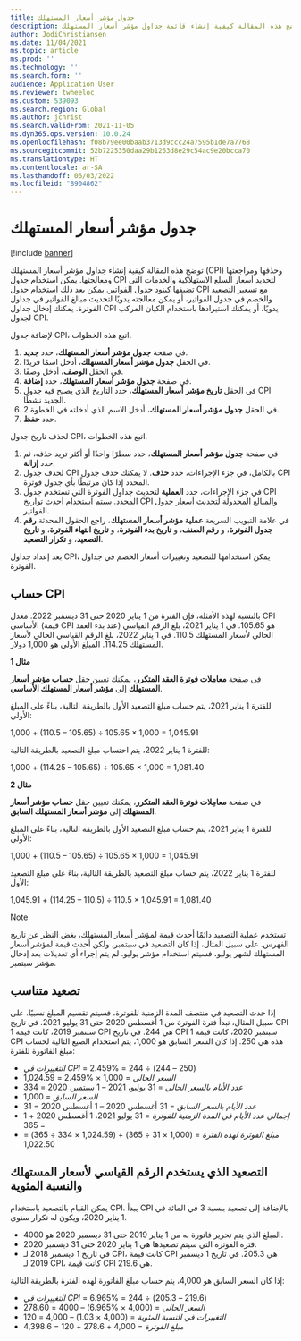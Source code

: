 ```yaml
---
title: جدول مؤشر أسعار المستهلك
description: توضح هذه المقالة كيفية إنشاء قائمة جداول مؤشر أسعار المستهلك (CPI) التي تحصل عليها من الإنترنت للمساعدة على تحديد رسوم التصعيد في فوترة الاشتراك.
author: JodiChristiansen
ms.date: 11/04/2021
ms.topic: article
ms.prod: ''
ms.technology: ''
ms.search.form: ''
audience: Application User
ms.reviewer: twheeloc
ms.custom: 539093
ms.search.region: Global
ms.author: jchrist
ms.search.validFrom: 2021-11-05
ms.dyn365.ops.version: 10.0.24
ms.openlocfilehash: f08b79ee00baab3713d9ccc24a7595b1de7a7768
ms.sourcegitcommit: 52b7225350daa29b1263d8e29c54ac9e20bcca70
ms.translationtype: HT
ms.contentlocale: ar-SA
ms.lasthandoff: 06/03/2022
ms.locfileid: "8904862"
---
```

# <a name="consumer-price-index-schedule"></a>جدول مؤشر أسعار المستهلك

[!include [banner](../includes/banner.md)]

توضح هذه المقالة كيفية إنشاء جداول مؤشر أسعار المستهلك (CPI) وحذفها ومراجعتها ومعالجتها. يمكن استخدام جدول CPI لتحديد أسعار السلع الاستهلاكية والخدمات التي تضيفها كبنود جدول الفواتير. يمكن بعد ذلك استخدام جدول CPI مع تسعير التصعيد والخصم في جدول الفواتير، أو يمكن معالجته يدويًا لتحديث مبالغ الفواتير في جداول الفوترة. يمكنك إدخال جداول CPI يدويًا، أو يمكنك استيرادها باستخدام الكيان المركب لجدول CPI.

لإضافة جدول CPI، اتبع هذه الخطوات.

1. في صفحة **جدول مؤشر أسعار المستهلك**، حدد **جديد**.
2. في الحقل **جدول مؤشر أسعار المستهلك**، أدخل اسمًا فريدًا.
3. في الحقل **الوصف**، أدخل وصفًا.
4. في صفحة **جدول مؤشر أسعار المستهلك**، حدد **إضافة**.
5. في الحقل **تاريخ مؤشر أسعار المستهلك**، حدد التاريخ الذي يصبح فيه جدول CPI الجديد نشطًا.
6. في الحقل **جدول مؤشر أسعار المستهلك**، أدخل الاسم الذي أدخلته في الخطوة 2.
7. حدد **حفظ**.

لحذف تاريخ جدول CPI، اتبع هذه الخطوات.

1. في صفحة **جدول مؤشر أسعار المستهلك**، حدد سطرًا واحدًا أو أكثر تريد حذفه، ثم حدد **إزالة**.
2. لحذف جدول CPI بالكامل، في جزء الإجراءات، حدد **حذف**. لا يمكنك حذف جدول CPI المحدد إذا كان مرتبطًا بأي جدول فوترة.
3. في جزء الإجراءات، حدد **العملية** لتحديث جداول الفوترة التي تستخدم جدول CPI المحدد. سيتم استخدام أحدث تواريخ CPI والمبالغ المجدولة لتحديث أسعار جدول الفواتير.
4. في علامة التبويب السريعة **عملية مؤشر أسعار المستهلك**، راجع الحقول المحدثة **رقم جدول الفوترة**، و **رقم الصنف**، و **تاريخ بدء الفوترة**، و **تاريخ انتهاء الفوترة**، و **تاريخ التصعيد**، و **تكرار التصعيد**.

بعد إعداد جداول CPI، يمكن استخدامها للتصعيد وتغييرات أسعار الخصم في جداول الفوترة.

## <a name="cpi-calculation"></a>حساب CPI

بالنسبة لهذه الأمثلة، فإن الفترة من 1 يناير 2020 حتى 31 ديسمبر 2022. معدل CPI الأساسي (قيمة CPI عند بدء العقد) هو 105.65. في 1 يناير 2021، بلغ الرقم القياسي الحالي لأسعار المستهلك 110.5. في 1 يناير 2022، بلغ الرقم القياسي الحالي لأسعار المستهلك 114.25. المبلغ الأولي هو 1,000 دولار.

**مثال 1**

في صفحة **معامِلات فوترة العقد المتكرر**، يمكنك تعيين حقل **حساب مؤشر أسعار المستهلك** إلى **مؤشر أسعار المستهلك الأساسي**.

للفترة 1 يناير 2021، يتم حساب مبلغ التصعيد الأول بالطريقة التالية، بناءً على المبلغ الأولي:

1,000 + (110.5 – 105.65) &divide; 105.65 &times; 1,000 = 1,045.91

للفترة 1 يناير 2022، يتم احتساب مبلغ التصعيد بالطريقة التالية:

1,000 + (114.25 – 105.65) &divide; 105.65 &times; 1,000 = 1,081.40

**مثال 2**

في صفحة **معامِلات فوترة العقد المتكرر**، يمكنك تعيين حقل **حساب مؤشر أسعار المستهلك** إلى **مؤشر أسعار المستهلك السابق**.

للفترة 1 يناير 2021، يتم حساب مبلغ التصعيد الأول بالطريقة التالية، بناءً على المبلغ الأولي:

1,000 + (110.5 – 105.65) &divide; 105.65 &times; 1,000 = 1,045.91

للفترة 1 يناير 2022، يتم حساب مبلغ التصعيد بالطريقة التالية، بناءً على مبلغ التصعيد الأول:

1,045.91 + (114.25 – 110.5) &divide; 110.5 &times; 1,045.91 = 1,081.40

> [!NOTE]
> تستخدم عملية التصعيد دائمًا أحدث قيمة لمؤشر أسعار المستهلك، بغض النظر عن تاريخ الفهرس. على سبيل المثال، إذا كان التصعيد في سبتمبر، ولكن أحدث قيمة لمؤشر أسعار المستهلك لشهر يوليو، فسيتم استخدام مؤشر يوليو. لم يتم إجراء أي تعديلات بعد إدخال مؤشر سبتمبر.

## <a name="prorated-escalation"></a>تصعيد متناسب

إذا حدث التصعيد في منتصف المدة الزمنية للفوترة، فسيتم تقسيم المبلغ نسبيًا. على سبيل المثال، تبدأ فترة الفوترة من 1 أغسطس 2020 حتى 31 يوليو 2021. في تاريخ CPI 1 سبتمبر 2019، كانت قيمة CPI هي 244. في تاريخ CPI 1 سبتمبر 2020، كانت قيمة CPI هذه هي 250. إذا كان السعر السابق هو 1,000، يتم استخدام الصيغ التالية لحساب مبلغ الفاتورة للفترة:

* *التغييرات في CPI* = ‏(250 – 244) &divide; ‏244 ‏= 2.459%
* *السعر الحالي* =‏ 1,000 &times; ‏2.459% =‏ 1,024.59
* *عدد الأيام بالسعر الحالي* ‏= 31 يوليو، 2021 – 1 سبتمبر، 2020 = 334
* *السعر السابق* =‏ 1,000
* *عدد الأيام بالسعر السابق* ‏= 31 أغسطس 2020 – 1 أغسطس 2020 = 31
* *إجمالي عدد الأيام في المدة الزمنية للفوترة* ‏= 31 يوليو 2021، 1 أغسطس 2020 + 1 = 365
* *مبلغ الفوترة لهذه الفترة* = ‏(1,000 &times; 31 &divide; 365) ‏+ (1,024.59 &times; 334 &divide; 365) =‏ 1,022.50

## <a name="escalation-that-uses-the-cpi-and-percentage"></a>التصعيد الذي يستخدم الرقم القياسي لأسعار المستهلك والنسبة المئوية

يمكن القيام بالتصعيد باستخدام CPI. يبدأ CPI بالإضافة إلى تصعيد بنسبة 3 في المائة في 1 يناير 2020، ويكون له تكرار سنوي.

- المبلغ الذي يتم تحرير فاتورة به من 1 يناير 2019 حتى 31 ديسمبر 2020 هو 4000.
- فترة الفوترة التي سيتم تصعيدها هي 1 يناير 2020 حتى 31 ديسمبر 2020.
- في تاريخ 1 ديسمبر 2018 لـ CPI، كانت قيمة CPI هي 205.3. في تاريخ 1 ديسمبر 2019 لـ CPI، كانت قيمة CPI هي 219.6.

إذا كان السعر السابق هو 4,000، يتم حساب مبلغ الفاتورة لهذه الفترة بالطريقة التالية:

- *التغييرات في CPI* = ‏(219.6 – 205.3) &divide; ‏244 ‏= 6.965%
- *السعر الحالي* = ‏(4,000 &times; 6.965%)‏ – 4000 =‏‏ 278.60
- *التغييرات في النسبة المئوية* = ‏(4,000 &times; 1.03)‏ – 4,000 ‏=‏ 120
- *مبلغ الفوترة* =‏ 4,000 + 278.6 + 120 ‏=‏ 4,398.6
